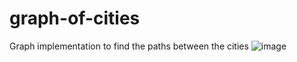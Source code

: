 # graph-of-cities
Graph implementation to find the paths between the cities
![image](https://user-images.githubusercontent.com/80977163/168795101-c63644b2-809e-4e17-ad77-eb54b3965961.png)
